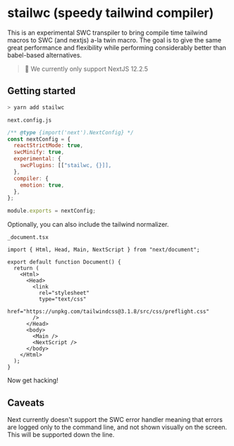 # stailwc (speedy tailwind compiler)

This is an experimental SWC transpiler to bring compile time
tailwind macros to SWC (and nextjs) a-la twin macro. The goal
is to give the same great performance and flexibility while
performing considerably better than babel-based alternatives.

> 🚨 We currently only support NextJS 12.2.5

## Getting started

```bash
> yarn add stailwc
```

`next.config.js`

```js
/** @type {import('next').NextConfig} */
const nextConfig = {
  reactStrictMode: true,
  swcMinify: true,
  experimental: {
    swcPlugins: [["stailwc, {}]],
  },
  compiler: {
    emotion: true,
  },
};

module.exports = nextConfig;
```

Optionally, you can also include the tailwind normalizer.

`_document.tsx`

```tsx
import { Html, Head, Main, NextScript } from "next/document";

export default function Document() {
  return (
    <Html>
      <Head>
        <link
          rel="stylesheet"
          type="text/css"
          href="https://unpkg.com/tailwindcss@3.1.8/src/css/preflight.css"
        />
      </Head>
      <body>
        <Main />
        <NextScript />
      </body>
    </Html>
  );
}
```

Now get hacking!

## Caveats

Next currently doesn't support the SWC error handler meaning
that errors are logged only to the command line, and not shown
visually on the screen. This will be supported down the line.
